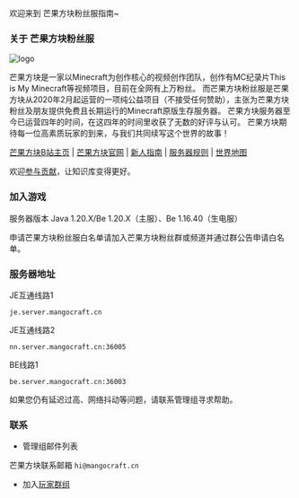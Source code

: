 欢迎来到 芒果方块粉丝服指南\~<br />

### 关于 芒果方块粉丝服
![logo](https://mgcimg-1251689388.cos.ap-shanghai.myqcloud.com/wiki/1.png) 

芒果方块是一家以Minecraft为创作核心的视频创作团队，创作有MC纪录片This is My Minecraft等视频项目，目前在全网有上万粉丝。 而芒果方块粉丝服是芒果方块从2020年2月起运营的一项纯公益项目（不接受任何赞助），主张为芒果方块粉丝及朋友提供免费且长期运行的Minecraft原版生存服务器。 芒果方块服务器至今已运营四年的时间，在这四年的时间里收获了无数的好评与认可。 芒果方块期待每一位高素质玩家的到来，与我们共同续写这个世界的故事！

[芒果方块B站主页](https://space.bilibili.com/23240466) | [芒果方块官网](https://www.mgcraft.net) | [新人指南](firstday.md) | [服务器规则](rules.md) | [世界地图](http://map.mangocraft.cn:2087/)

欢迎[参与贡献](contribute.md)，让知识库变得更好。

### 加入游戏

服务器版本 Java 1.20.X/Be 1.20.X（主服）、Be 1.16.40（生电服）


申请芒果方块粉丝服白名单请加入芒果方块粉丝群或频道并通过群公告申请白名单。

### 服务器地址

JE互通线路1

```
je.server.mangocraft.cn
```

JE互通线路2

```
nn.server.mangocraft.cn:36005
```

BE线路1

```
be.server.mangocraft.cn:36003
```

如果您仍有延迟过高、网络抖动等问题，请联系管理组寻求帮助。

### 联系


* 管理组邮件列表 

芒果方块联系邮箱 `hi@mangocraft.cn`

* 加入[玩家群组](groups.md)